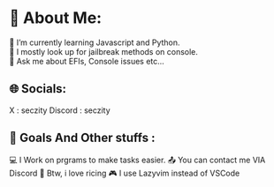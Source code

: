 # 💫 About Me:
🔭 I’m currently learning Javascript and Python.  
👯 I mostly look up for jailbreak methods on console.   
💬 Ask me about EFIs, Console issues etc... 

## 🌐 Socials:
X : seczity
Discord : seczity

## 🔔 Goals And Other stuffs : 
💻 I Work on prgrams to make tasks easier.
📤 You can contact me VIA Discord
🍙 Btw, i love ricing
🎮 I use Lazyvim instead of VSCode
